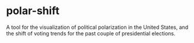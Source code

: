 # polar-shift
A tool for the visualization of political polarization in the United States, and the shift of voting trends for the past couple of presidential elections.
